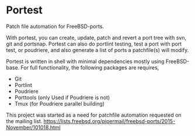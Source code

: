 # Portest

Patch file automation for FreeBSD-ports.

With portest, you can create, update, patch and revert a port tree with svn,
git and portsnap. Portest can also do portlint testing, test a port with port
test, or poudriere, and also generate a list of ports a patchfile(s) will modify.

Portest is written in shell with minimal dependencies mostly using FreeBSD-base.
For full functionality, the following packages are requires,
* Git
* Portlint
* Poudriere
* Porttools (only Used if Poudriere is not)
* Tmux (for Poudriere parallel building)

This project was started as a need for patchfile automation requested on the mailing list.
https://lists.freebsd.org/pipermail/freebsd-ports/2015-November/101018.html
